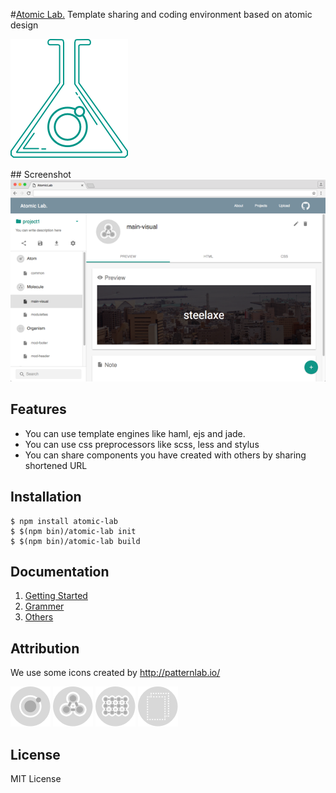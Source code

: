 #[Atomic Lab.](http://steelydylan.github.io/atomic-lab/)
Template sharing and coding environment based on atomic design
<p><img src="images/favicon.png"></p>
## Screenshot
<img src="about/images/Feature-browser.png">

## Features

- You can use template engines like haml, ejs and jade.
- You can use css preprocessors like scss, less and stylus
- You can share components you have created with others by sharing shortened URL

## Installation

```
$ npm install atomic-lab
$ $(npm bin)/atomic-lab init
$ $(npm bin)/atomic-lab build
```

## Documentation
1. [Getting Started](docs/getting-started.md)
2. [Grammer](docs/grammer.md)
3. [Others](docs/others.md)

## Attribution
We use some icons created by http://patternlab.io/

<img src="images/iconAtom-s.png"></img>
<img src="images/iconMolecule-s.png"></img>
<img src="images/iconOrganism-s.png"></img>
<img src="images/iconTemplate-s.png"></img>

## License
MIT License
